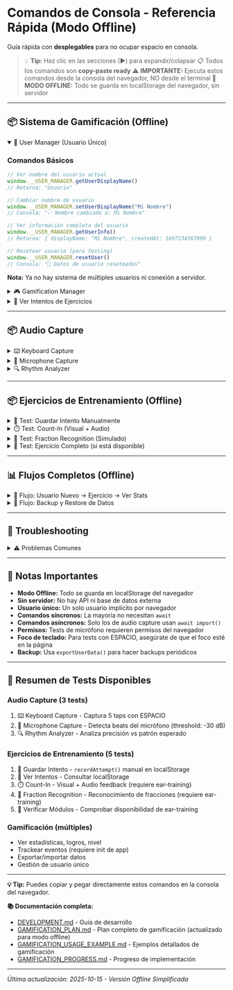 # Comandos de Consola - Referencia Rápida (Modo Offline)

Guía rápida con **desplegables** para no ocupar espacio en consola.

> 💡 **Tip:** Haz clic en las secciones (▶) para expandir/colapsar
> 📋 Todos los comandos son **copy-paste ready**
> ⚠️ **IMPORTANTE:** Ejecuta estos comandos desde la consola del navegador, NO desde el terminal
> 🔧 **MODO OFFLINE:** Todo se guarda en localStorage del navegador, sin servidor

---

## 📦 Sistema de Gamificación (Offline)

<details open>
<summary>👤 User Manager (Usuario Único)</summary>

### Comandos Básicos

```javascript
// Ver nombre del usuario actual
window.__USER_MANAGER.getUserDisplayName()
// Retorna: "Usuario"

// Cambiar nombre de usuario
window.__USER_MANAGER.setUserDisplayName("Mi Nombre")
// Consola: "✅ Nombre cambiado a: Mi Nombre"

// Ver información completa del usuario
window.__USER_MANAGER.getUserInfo()
// Retorna: { displayName: "Mi Nombre", createdAt: 1697234567890 }

// Resetear usuario (para testing)
window.__USER_MANAGER.resetUser()
// Consola: "🔄 Datos de usuario reseteados"
```

**Nota:** Ya no hay sistema de múltiples usuarios ni conexión a servidor.

</details>

<details>
<summary>🎮 Gamification Manager</summary>

### Estadísticas y Progreso

```javascript
// Ver estadísticas generales
window.__GAMIFICATION.getStats()
// Retorna: { session: {...}, scoring: {...}, achievements: {...}, storage: {...} }

// Ver nivel del usuario
window.__GAMIFICATION.getUserLevel()
// Retorna: { level: 3, currentXP: 850, nextLevelXP: 1000, ... }

// Ver todos los logros
window.__GAMIFICATION.getAchievements()
// Retorna: [{ id: 'first_session', unlocked: true, ... }, ...]

// Ver progreso de un logro específico
window.__GAMIFICATION.getAchievementProgress('combo_master')
// Retorna: { current: 3, target: 5, percentage: 60, ... }
```

### Tracking de Eventos

```javascript
// Test universal - detecta la app actual automáticamente
const currentApp = window.location.pathname.includes('app2') ? 'app2' :
                   window.location.pathname.includes('app3') ? 'app3' :
                   window.location.pathname.includes('app4') ? 'app4' :
                   window.location.pathname.includes('app5') ? 'app5' : 'app2';

// Inicializar para la app detectada
window.__GAMIFICATION.init(currentApp);
console.log(`🎮 Gamificación inicializada para: ${currentApp}`);

// Trackear evento genérico (funciona en todas las apps)
window.__GAMIFICATION.trackEvent('practice_completed', {
  ejercicio_id: 'test_exercise',
  puntuacion: 85,
  tiempo: 120
});

// Trackear acción específica de la app actual
const exampleActions = {
  app2: { action: 'play_clicked', metadata: { duration: 30 } },
  app3: { action: 'fraction_created', metadata: { numerator: 1, denominator: 4 } },
  app4: { action: 'pulse_pattern_created', metadata: { pattern: [1,0,1,0] } },
  app5: { action: 'play_started', metadata: { duration: 30 } }
};

const { action, metadata } = exampleActions[currentApp];
const result = window.__GAMIFICATION.trackAppAction(action, metadata);
console.log(`✅ Acción '${action}' trackeada para ${currentApp}:`, result);

```

**Acciones válidas por app:**
```javascript
// App2 - Entrenamiento Rítmico
// Acciones: play_clicked, tap_tempo_used, loop_enabled,
//          parameter_changed, randomize_used, pulse_selected

// App3 - Generador de Acordes
// Acciones: fraction_created, parameter_changed, complexity_changed

// App4 - Herramienta de Melodías
// Acciones: fraction_created, pulse_pattern_created,
//          parameter_changed, cycle_activated

// App5 - Intervalos
// Acciones: play_started, interval_created,
//          pattern_modified, parameter_changed

// Tipos de eventos genéricos disponibles:
// practice_started, practice_completed, practice_paused, pattern_played,
// tap_tempo_used, rhythm_matched, perfect_timing, parameter_changed,
// randomization_used, fraction_created, pulse_pattern_created, loop_activated
```

### Gestión de Datos

```javascript
// Exportar todos los datos del usuario (para backup)
const backup = window.__GAMIFICATION.exportUserData()
console.log('Datos exportados:', backup)

// Guardar backup en archivo (copiar JSON y pegarlo en un archivo)
copy(JSON.stringify(backup, null, 2))

// Importar datos desde backup
window.__GAMIFICATION.importUserData(backup)

// Resetear sesión actual (mantiene logros y puntos totales)
window.__GAMIFICATION.resetSession()

// Resetear TODO (¡cuidado!)
window.__GAMIFICATION.resetAll()
```

</details>

<details>
<summary>💾 Ver Intentos de Ejercicios</summary>

### Consultar Intentos Guardados en localStorage

```javascript
// Ver todos los intentos guardados
const attempts = JSON.parse(localStorage.getItem('gamification_exercise_attempts') || '[]')
console.log(`📊 Total intentos: ${attempts.length}`)
console.table(attempts)

// Ver últimos 5 intentos
const last5 = attempts.slice(-5)
console.log('🎯 Últimos 5 intentos:')
console.table(last5)

// Filtrar por tipo de ejercicio
const sequenceAttempts = attempts.filter(a => a.exercise_type.includes('sequence'))
console.log(`🔢 Intentos de secuencia: ${sequenceAttempts.length}`)
console.table(sequenceAttempts)

// Ver mejores scores
const sortedByScore = [...attempts].sort((a, b) => b.score - a.score)
console.log('🏆 Top 5 scores:')
console.table(sortedByScore.slice(0, 5))

// Calcular accuracy promedio
const avgAccuracy = attempts.reduce((sum, a) => sum + a.accuracy, 0) / attempts.length
console.log(`📈 Accuracy promedio: ${avgAccuracy.toFixed(1)}%`)
```

</details>

---

## 📦 Audio Capture

<details>
<summary>⌨️ Keyboard Capture</summary>

### Test 1: Captura Básica de Keyboard

**Descripción:** Captura 5 taps con ESPACIO
**Duración:** ~5 segundos

```javascript
const { createKeyboardCapture } = await import('../../libs/gamification/index.js');

const keyboard = createKeyboardCapture();
console.log('⌨️  Presiona ESPACIO 5 veces...');
keyboard.startRecording();

// Esperar a que termines
await new Promise(resolve => setTimeout(resolve, 10000));

const taps = keyboard.stopRecording();
console.log('✅ Capturados', taps.length, 'taps:', taps);
```

**Resultado esperado:**
- 5 timestamps en milisegundos (números directos, no objetos)
- Diferencias razonables entre taps (ej: 200-1000ms)

</details>

<details>
<summary>🎤 Microphone Capture</summary>

### Test 2: Captura de Micrófono (con Calibración Automática)

**Descripción:** Calibra el ruido de fondo y detecta beats del micrófono
**Duración:** ~7 segundos (2s calibración + 5s captura)
**Requisito:** Permiso de micrófono

```javascript
const { createMicrophoneCapture } = await import('../../libs/gamification/index.js');

// Crear instancia con threshold temporal
const mic = await createMicrophoneCapture({ threshold: -30, cooldown: 200 });

// NUEVO: Calibrar automáticamente el ruido de fondo
console.log('🎤 CALIBRACIÓN AUTOMÁTICA');
console.log('   Mantén silencio durante 2 segundos...');
await mic.calibrateNoiseFloor(2000);

// Ahora capturar beats con el threshold calibrado
console.log('\n🎤 CAPTURA DE BEATS');
console.log('   Ahora golpea cerca del micrófono o aplaude durante 5 segundos...');

mic.startRecording();
await new Promise(resolve => setTimeout(resolve, 5000));
const beats = mic.stopRecording();

console.log('\n📊 RESULTADOS:');
console.log(`✅ Detectados ${beats.length} beats`);
if (beats.length > 0) {
  // Los beats son solo timestamps, no objetos
  console.log('Timestamps (ms):', beats.map(b => Math.round(b)));

  // Calcular intervalos entre beats
  if (beats.length > 1) {
    const intervals = [];
    for (let i = 1; i < beats.length; i++) {
      intervals.push(Math.round(beats[i] - beats[i-1]));
    }
    console.log('Intervalos (ms):', intervals);

    // Estimar BPM si hay suficientes beats
    if (intervals.length >= 2) {
      const avgInterval = intervals.reduce((a,b) => a+b) / intervals.length;
      const bpm = Math.round(60000 / avgInterval);
      console.log(`BPM estimado: ${bpm}`);
    }
  }
}

mic.dispose();
```

**Test sin calibración (manual):**
```javascript
// Si prefieres usar un threshold fijo
const mic = await createMicrophoneCapture({ threshold: -25, cooldown: 200 });
console.log('🎤 Threshold manual: -25 dB');
mic.startRecording();
// ... resto del test
```

**Resultado esperado:**
- Calibración detecta el ruido ambiente y ajusta el threshold
- Beats detectados cuando golpeas/aplaudes
- El threshold calibrado se adapta a tu entorno

</details>

<details>
<summary>🔍 Rhythm Analyzer</summary>

### Test 3: Análisis de Timing

**Descripción:** Analiza precisión de taps contra patrón esperado
**Duración:** Instantáneo

```javascript
const { createRhythmAnalyzer, fractionsToTimestamps } = await import('../../libs/gamification/index.js');

// Patrón esperado: 4 pulsos a 120 BPM (fracciones: 0, 0.25, 0.5, 0.75)
const expected = fractionsToTimestamps([0, 0.25, 0.5, 0.75], 120);
console.log('⏱️  Patrón esperado (120 BPM):', expected);

// Simular taps del usuario (con pequeños errores)
const userTaps = expected.map(t => t + Math.random() * 50 - 25);
console.log('👤 Taps del usuario:', userTaps.map(Math.round));

// Analizar
const analyzer = createRhythmAnalyzer();
const result = analyzer.compareRhythm(userTaps, expected);

console.log('\n📊 Análisis:');
console.log('  Accuracy:', Math.round(result.accuracy * 100), '%');
console.log('  Timing Accuracy:', Math.round(result.timingAccuracy * 100), '%');
console.log('  Consistency Score:', Math.round(result.consistencyScore * 100), '%');
console.log('  Tempo Accuracy:', Math.round(result.tempoAccuracy * 100), '%');
console.log('  Deviations (ms):', result.deviations.map(d => Math.round(d)));
console.log('  Missed taps:', result.missedTaps);
console.log('  Extra taps:', result.extraTaps);
```

**Resultado esperado:**
- Accuracy ~90-95% (con errores pequeños de ±25ms)
- Timing Accuracy alta si los taps están cerca de los esperados
- Consistency Score alta si el ritmo es regular
- Tempo Accuracy alta si mantiene el BPM

</details>

---

## 📦 Ejercicios de Entrenamiento (Offline)

<details>
<summary>🧪 Test: Guardar Intento Manualmente</summary>

**Descripción:** Guardar un intento de ejercicio en localStorage
**Duración:** Instantáneo

```javascript
const { recordAttempt } = await import('../../libs/gamification/index.js');

// Crear un intento de ejemplo
const result = recordAttempt({
  exercise_type: 'sequence-entry_level_1',
  exercise_title: 'Entrada de Secuencia - Nivel 1',
  score: 85,
  accuracy: 92,
  metadata: {
    timing_accuracy: 88,
    consistency: 95,
    taps_count: 2
  }
});

console.log('Resultado:', result);
// Retorna: { success: true, attempt_id: "...", message: "..." }

// Ver intentos guardados
const attempts = JSON.parse(localStorage.getItem('gamification_exercise_attempts') || '[]');
console.log(`Total intentos guardados: ${attempts.length}`);
console.table(attempts.slice(-3)); // Mostrar últimos 3
```

</details>

<details>
<summary>⏱️ Test: Count-In (Visual + Audio)</summary>

**Descripción:** Prueba el count-in con feedback visual y audio
**Duración:** ~2-4 segundos (depende del BPM)
**Requisito:** Módulo ear-training cargado

```javascript
// CountInController está disponible globalmente en window.__EAR_TRAINING
if (!window.__EAR_TRAINING) {
  console.log('❌ Módulo ear-training no disponible');
  console.log('ℹ️  Este test requiere el módulo ear-training');
} else {
  const { CountInController } = window.__EAR_TRAINING;

  // Crear count-in de 4 beats a 120 BPM
  const countIn = new CountInController({
    beats: 4,
    bpm: 120,
    visualFeedback: true,
    audioFeedback: true
  });

  console.log('⏱️  Iniciando count-in...');
  console.log('📺 Deberías ver números grandes: 4, 3, 2, 1');
  console.log('🔊 Y escuchar un click en cada beat');

  await countIn.play();

  console.log('✅ Count-in completado!');
}
```

**Qué hace:**
1. Crea overlay fullscreen con fondo oscuro
2. Muestra números grandes (4 → 3 → 2 → 1) con animación pulse
3. Muestra barra de progreso con círculos
4. Reproduce click (MIDI 76) en cada beat
5. Sincroniza visual + audio con setTimeout
6. Limpia elementos al terminar

**Resultado esperado:**
- Overlay aparece con números animados
- 4 clicks de audio (uno por beat)
- Intervalo de 500ms entre beats (60000/120)
- Overlay desaparece al terminar

**Variantes para probar:**

```javascript
// Nota: CountInController ya está disponible globalmente, no necesitas import

if (window.__EAR_TRAINING) {
  const { CountInController } = window.__EAR_TRAINING;

  // Count-in rápido (240 BPM = 250ms/beat)
  const fast = new CountInController({ beats: 4, bpm: 240 });
  await fast.play();

  // Count-in lento (60 BPM = 1000ms/beat)
  const slow = new CountInController({ beats: 4, bpm: 60 });
  await slow.play();

  // Solo visual (sin audio)
  const silent = new CountInController({
    beats: 4,
    bpm: 120,
    audioFeedback: false
  });
  await silent.play();

  // Solo audio (sin visual)
  const noVisual = new CountInController({
    beats: 4,
    bpm: 120,
    visualFeedback: false
  });
  await noVisual.play();
}
```

</details>

<details>
<summary>🎼 Test: Fraction Recognition (Simulado)</summary>

**Descripción:** Ejecuta Ejercicio 4 Nivel 1 (10 preguntas, fracciones simples)
**Duración:** ~2-3 minutos (automático con respuestas simuladas)
**Requisito:** Módulo ear-training y Tone.js inicializado

**⚠️ REQUISITOS PREVIOS:**
- Tone.js debe estar inicializado (contexto de audio activo)
- Si estás en la pantalla inicial de App4, primero haz clic en "Inicio" o ejecuta: `await Tone.start()`

```javascript
// Verificar disponibilidad del módulo
if (!window.__EAR_TRAINING) {
  console.log('❌ Módulo ear-training no disponible');
  console.log('ℹ️  Este test requiere el módulo ear-training');
} else {
  const { FractionRecognitionExercise } = window.__EAR_TRAINING;

  // Crear ejercicio
  const ex4 = new FractionRecognitionExercise();
  await ex4.initialize();

  console.log('🎼 Ejercicio 4: Reconocimiento de Fracciones');
  console.log('📝 Nivel 1: Fracciones simples (n=1, d=1-12)');
  console.log('🔊 10 preguntas con audio de subdivisiones');
  console.log('');
  console.log('⚠️  En modo consola, las respuestas se simulan automáticamente (70% correctas)');
  console.log('');

  // Ejecutar nivel 1 (10 preguntas)
  const result = await ex4.runLevel(1);

  // Mostrar resultado
  console.log('\n🏆 RESULTADO FINAL:');
  console.log('  Correctas:', result.correctCount, '/', result.totalQuestions);
  console.log('  Accuracy:', Math.round(result.accuracy), '%');
  console.log('  Passed:', result.passed ? '✅ SÍ' : '❌ NO');
  console.log('  Total listens:', result.totalListenCount);

  // Limpiar recursos
  ex4.dispose();
}
```

**Qué hace:**
1. Genera 10 preguntas random con fracciones 1/d (d entre 1 y 12)
2. Para cada pregunta:
   - Reproduce audio con la subdivisión usando gridFromOrigin
   - Simula respuesta del usuario (70% correctas en modo consola)
   - Valida la respuesta
3. Calcula accuracy final y determina si pasó (≥80%)

**Resultado esperado:**
- 10 preguntas completadas
- ~7 correctas (simulación 70%)
- Audio se reproduce (escucharás clicks de accent + base)

**Nota:** En una UI real, el usuario ingresaría n y d manualmente.

</details>

<details>
<summary>🎯 Test: Ejercicio Completo (si está disponible)</summary>

**Nota:** Los tests de ejercicios completos requieren el módulo `ear-training` que puede no estar disponible en modo offline simplificado.

**Si el módulo está disponible:**

```javascript
// Verificar si ear-training está cargado
if (window.__EAR_TRAINING) {
  console.log('✅ Ear-training modules disponibles');
  console.log('Módulos:', Object.keys(window.__EAR_TRAINING));
} else {
  console.log('❌ Ear-training modules no disponibles (modo offline)');
  console.log('ℹ️  Los ejercicios se pueden ejecutar manualmente usando recordAttempt()');
}
```

</details>

---

## 📊 Flujos Completos (Offline)

<details>
<summary>🔄 Flujo: Usuario Nuevo → Ejercicio → Ver Stats</summary>

```javascript
// 1. Configurar nombre de usuario
window.__USER_MANAGER.setUserDisplayName("Practicante");

// 2. Inicializar gamificación
window.__GAMIFICATION.init('app2');

// 3. Trackear un evento de práctica
window.__GAMIFICATION.trackEvent('practice_started', {
  app_id: 'app2',
  lg_value: 16
});

// 4. Simular un ejercicio y guardar resultado
const { recordAttempt } = await import('../../libs/gamification/index.js');
recordAttempt({
  exercise_type: 'sequence-entry_level_1',
  score: 90,
  accuracy: 95,
  metadata: { duration: 30 }
});

// 5. Ver estadísticas actualizadas
const stats = window.__GAMIFICATION.getStats();
console.log('📊 Estadísticas:', stats);

// 6. Ver nivel del usuario
const level = window.__GAMIFICATION.getUserLevel();
console.log(`🎖️  Nivel ${level.level}: ${level.title}`);

// 7. Ver intentos guardados
const attempts = JSON.parse(localStorage.getItem('gamification_exercise_attempts') || '[]');
console.log(`🎯 Total intentos: ${attempts.length}`);
```

</details>

<details>
<summary>💾 Flujo: Backup y Restore de Datos</summary>

```javascript
// 1. Exportar todos los datos
const backup = window.__GAMIFICATION.exportUserData();

// 2. Copiar al portapapeles (para guardar en archivo)
copy(JSON.stringify(backup, null, 2));
console.log('✅ Backup copiado al portapapeles - pégalo en un archivo .json');

// 3. Simular pérdida de datos (¡CUIDADO!)
// window.__GAMIFICATION.resetAll();

// 4. Restaurar desde backup
// Pega aquí tu backup JSON
const myBackup = {
  "version": "1.0.0",
  "export_date": "2025-10-15T...",
  // ... resto del backup
};

window.__GAMIFICATION.importUserData(myBackup);
console.log('✅ Datos restaurados desde backup');
```

</details>

---

## 🚨 Troubleshooting

<details>
<summary>⚠️ Problemas Comunes</summary>

### Comando retorna Promise

**Problema:**
```javascript
window.__USER_MANAGER.getUserInfo()
// Retorna: Promise { <pending> }
```

**Solución:** Algunos comandos requieren `await`
```javascript
// Si el comando es async
const info = await window.__USER_MANAGER.getUserInfo()
```

---

### LocalStorage lleno

**Problema:** Error "QuotaExceededError" al guardar datos

**Solución:**
```javascript
// Limpiar eventos antiguos
localStorage.removeItem('gamification_events')

// O resetear todo (¡cuidado!)
window.__GAMIFICATION.resetAll()
```

---

### No detecta teclado en ejercicios

**Problema:** No detecta las teclas presionadas

**Solución:**
1. **Hacer clic en la página principal** (fuera de DevTools)
2. Volver a presionar ESPACIO
3. El foco debe estar en la página, no en la consola

---

### "Cannot use import statement outside a module"

**Problema:** Intentando usar `import` en vez de `await import()`

**Solución:**
```javascript
// ❌ MAL
import { ExerciseRunner } from '../../libs/ear-training/index.js';

// ✅ BIEN
const { ExerciseRunner } = await import('../../libs/ear-training/index.js');
```

---

### Micrófono no disponible

**Problema:** Navegador no tiene acceso al micrófono

**Solución:**
1. Permitir acceso al micrófono en el navegador
2. Verificar que el micrófono esté conectado
3. Probar con `navigator.mediaDevices.getUserMedia({ audio: true })`

---

### Datos no persisten entre sesiones

**Problema:** Los datos desaparecen al cerrar el navegador

**Solución:**
- Verificar que localStorage esté habilitado
- No usar modo incógnito/privado
- Verificar configuración del navegador (no bloquear cookies/storage)

</details>

---

## 📝 Notas Importantes

- **Modo Offline:** Todo se guarda en localStorage del navegador
- **Sin servidor:** No hay API ni base de datos externa
- **Usuario único:** Un solo usuario implícito por navegador
- **Comandos síncronos:** La mayoría no necesitan `await`
- **Comandos asíncronos:** Solo los de audio capture usan `await import()`
- **Permisos:** Tests de micrófono requieren permisos del navegador
- **Foco de teclado:** Para tests con ESPACIO, asegúrate de que el foco esté en la página
- **Backup:** Usa `exportUserData()` para hacer backups periódicos

---

## 🎯 Resumen de Tests Disponibles

### Audio Capture (3 tests)
1. ⌨️ Keyboard Capture - Captura 5 taps con ESPACIO
2. 🎤 Microphone Capture - Detecta beats del micrófono (threshold: -30 dB)
3. 🔍 Rhythm Analyzer - Analiza precisión vs patrón esperado

### Ejercicios de Entrenamiento (5 tests)
1. 🧪 Guardar Intento - `recordAttempt()` manual en localStorage
2. 💾 Ver Intentos - Consultar localStorage
3. ⏱️ Count-In - Visual + Audio feedback (requiere ear-training)
4. 🎼 Fraction Recognition - Reconocimiento de fracciones (requiere ear-training)
5. 🎯 Verificar Módulos - Comprobar disponibilidad de ear-training

### Gamificación (múltiples)
- Ver estadísticas, logros, nivel
- Trackear eventos (requiere init de app)
- Exportar/importar datos
- Gestión de usuario único

---

**💡 Tip:** Puedes copiar y pegar directamente estos comandos en la consola del navegador.

**📚 Documentación completa:**
- [DEVELOPMENT.md](DEVELOPMENT.md) - Guía de desarrollo
- [GAMIFICATION_PLAN.md](GAMIFICATION_PLAN.md) - Plan completo de gamificación (actualizado para modo offline)
- [GAMIFICATION_USAGE_EXAMPLE.md](GAMIFICATION_USAGE_EXAMPLE.md) - Ejemplos detallados de gamificación
- [GAMIFICATION_PROGRESS.md](GAMIFICATION_PROGRESS.md) - Progreso de implementación

---

*Última actualización: 2025-10-15 - Versión Offline Simplificada*
